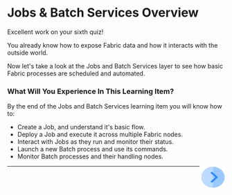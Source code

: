 # Jobs & Batch Services Overview

Excellent work on your sixth quiz!

You already know how to expose Fabric data and how it interacts with the outside world. 

Now let's take a look at the Jobs and Batch Services layer to see how basic Fabric processes are scheduled and automated.  


### What Will You Experience In This Learning Item?

By the end of the Jobs and Batch Services learning item you will know how to:

- Create a Job, and understand it's basic flow.
- Deploy a Job and execute it across multiple Fabric nodes.
- Interact with Jobs as they run and monitor their status.
- Launch a new Batch process and use its commands.
- Monitor Batch processes and their handling nodes.


[<img align="right" width="60" height="54" src="/articles/images/Next.png">](/academy/Training_Level_1/07_jobs_and_batch_services/02_jobs_and_batches_flow.md)

------
